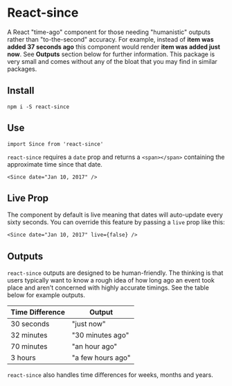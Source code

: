 # React-since
A React "time-ago" component for those needing "humanistic" outputs rather than "to-the-second" accuracy. For example, instead of **item was added 37 seconds ago** this component would render **item was added just now**. See **Outputs** section below for further information. This package is very small and comes without any of the bloat that you may find in similar packages.

## Install

    npm i -S react-since

## Use

    import Since from 'react-since'

`react-since` requires a `date` prop and returns a `<span></span>` containing the approximate time since that date.

    <Since date="Jan 10, 2017" />

## Live Prop
The component by default is live meaning that dates will auto-update every sixty seconds. You can override this feature by passing a `live` prop like this:

    <Since date="Jan 10, 2017" live={false} />

## Outputs
`react-since` outputs are designed to be human-friendly. The thinking is that users typically want to know a rough idea of how long ago an event took place and aren't concerned with highly accurate timings. See the table below for example outputs.

| Time Difference  | Output             |
| ---------------- | ------------------ |
| 30 seconds       | "just now"         |
| 32 minutes       | "30 minutes ago"   |
| 70 minutes       | "an hour ago"      |
|  3 hours         | "a few hours ago"  |

`react-since` also handles time differences for weeks, months and years.
